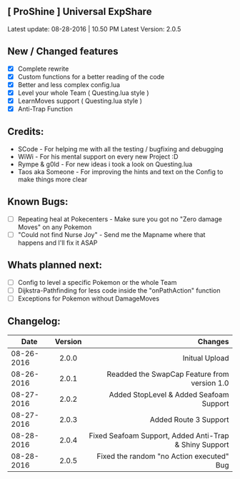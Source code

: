 ## [ ProShine ] Universal ExpShare
Latest update: 08-28-2016 | 10.50 PM
Latest Version: 2.0.5

## New / Changed features
- [x] Complete rewrite
- [x] Custom functions for a better reading of the code
- [x] Better and less complex config.lua
- [x] Level your whole Team ( Questing.lua style )
- [x] LearnMoves support ( Questing.lua style )
- [x] Anti-Trap Function

## Credits:
- SCode - For helping me with all the testing / bugfixing and debugging
- WiWi - For his mental support on every new Project :D
- Rympe & g0ld - For new ideas i took a look on Questing.lua
- Taos aka Someone - For improving the hints and text on the Config to make things more clear

## Known Bugs:
- [ ] Repeating heal at Pokecenters - Make sure you got no "Zero damage Moves" on any Pokemon
- [ ] "Could not find Nurse Joy" - Send me the Mapname where that happens and I'll fix it ASAP

## Whats planned next:
- [ ] Config to level a specific Pokemon or the whole Team
- [ ] Dijkstra-Pathfinding for less code inside the "onPathAction" function
- [ ] Exceptions for Pokemon without DamageMoves

## Changelog:
| Date          | Version       | Changes                                                     |
| ------------- |:-------------:| -----------------------------------------------------------:|
| 08-26-2016    | 2.0.0         | Initual Upload                                              |
| 08-26-2016    | 2.0.1         | Readded the SwapCap Feature from version 1.0                |
| 08-27-2016    | 2.0.2         | Added StopLevel & Added Seafoam Support                     |
| 08-27-2016    | 2.0.3         | Added Route 3 Support                                       |
| 08-28-2016    | 2.0.4         | Fixed Seafoam Support, Added Anti-Trap & Shiny Support      |
| 08-28-2016    | 2.0.5         | Fixed the random "no Action executed" Bug                   |